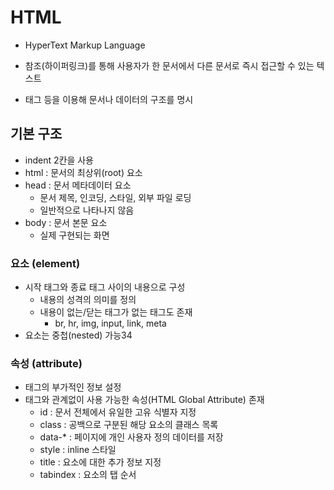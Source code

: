 # HTML

- HyperText Markup Language

- 참조(하이퍼링크)를 통해 사용자가 한 문서에서 다른 문서로 즉시 접근할 수 있는 텍스트
- 태그 등을 이용해 문서나 데이터의 구조를 명시



## 기본 구조

- indent 2칸을 사용
- html : 문서의 최상위(root) 요소
- head : 문서 메타데이터 요소
  - 문서 제목, 인코딩, 스타일, 외부 파일 로딩
  - 일반적으로 나타나지 않음
- body : 문서 본문 요소
  - 실제 구현되는 화면



### 요소 (element)

- 시작 태그와 종료 태그 사이의 내용으로 구성
  - 내용의 성격의 의미를 정의
  - 내용이 없는/닫는 태그가 없는 태그도 존재
    - br, hr, img, input, link, meta
- 요소는 중첩(nested) 가능34



### 속성 (attribute)

- 태그의 부가적인 정보 설정
- 태그와 관계없이 사용 가능한 속성(HTML Global Attribute) 존재
  - id : 문서 전체에서 유일한 고유 식별자 지정
  - class : 공백으로 구분된 해당 요소의 클래스 목록
  - data-* : 페이지에 개인 사용자 정의 데이터를 저장
  - style : inline 스타일
  - title : 요소에 대한 추가 정보 지정
  - tabindex : 요소의 탭 순서